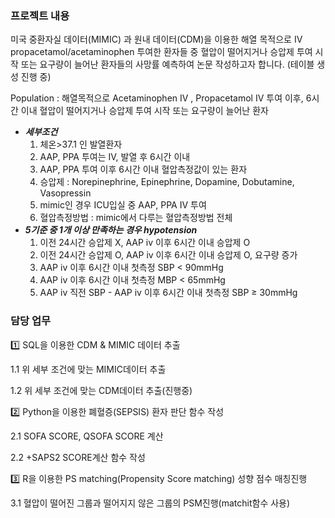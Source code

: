 ### 프로젝트 내용

미국 중환자실 데이터(MIMIC) 과 원내 데이터(CDM)을 이용한 해열 목적으로 IV propacetamol/acetaminophen 투여한 환자들 중 혈압이 떨어지거나 승압제 투여 시작 또는 요구량이 늘어난 환자들의 사망률 예측하여 논문 작성하고자 합니다. (테이블 생성 진행 중)

Population :
해열목적으로 Acetaminophen IV , Propacetamol IV 투여 이후,
6시간 이내 혈압이 떨어지거나 승압제 투여 시작 또는 요구량이 늘어난 환자

- ***세부조건***
    1. 체온>37.1 인 발열환자
    2. AAP, PPA 투여는 IV, 발열 후 6시간 이내
    3. AAP, PPA 투여 이후 6시간 이내 혈압측정값이 있는 환자
    4. 승압제 : Norepinephrine, Epinephrine, Dopamine, Dobutamine, Vasopressin
    5. mimic인 경우 ICU입실 중 AAP, PPA IV 투여
    6. 혈압측정방법 : mimic에서 다루는 혈압측정방법 전체
- ***5기준 중 1개 이상 만족하는 경우 hypotension***
    1. 이전 24시간 승압제 X, AAP iv 이후 6시간 이내 승압제 O
    2. 이전 24시간 승압제 O, AAP iv 이후 6시간 이내 승압제 O, 요구량 증가
    3. AAP iv 이후 6시간 이내 첫측정 SBP < 90mmHg
    4. AAP iv 이후 6시간 이내 첫측정 MBP < 65mmHg
    5. AAP iv 직전 SBP - AAP iv 이후 6시간 이내 첫측정 SBP ≥ 30mmHg

### 담당 업무

1️⃣ SQL을 이용한 CDM & MIMIC 데이터 추출 

1.1 위 세부 조건에 맞는 MIMIC데이터 추출 

1.2 위 세부 조건에 맞는 CDM데이터 추출(진행중)

2️⃣  Python을 이용한 폐혈증(SEPSIS) 환자 판단 함수 작성

2.1 SOFA SCORE, QSOFA SCORE 계산

2.2 +SAPS2 SCORE계산 함수 작성

3️⃣ R을 이용한 PS matching(Propensity Score matching) 성향 점수 매칭진행

3.1 혈압이 떨어진 그룹과 떨어지지 않은 그룹의 PSM진행(matchit함수 사용)
